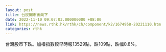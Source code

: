 ```yaml
---
layout: post
title: 台股開市後向下
date: 2022-11-10 09:07:03.000000000 +08:00
link: https://news.rthk.hk/rthk/ch/component/k2/1674958-20221110.htm
categories: rthk
---
```


台灣股市下跌。加權指數較早時報13529點，跌109點，跌幅0.8%。
